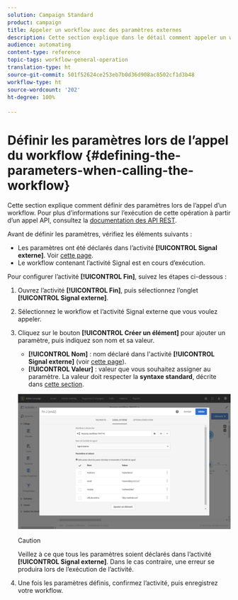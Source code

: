 ```yaml
---
solution: Campaign Standard
product: campaign
title: Appeler un workflow avec des paramètres externes
description: Cette section explique dans le détail comment appeler un workflow avec des paramètres externes.
audience: automating
content-type: reference
topic-tags: workflow-general-operation
translation-type: ht
source-git-commit: 501f52624ce253eb7b0d36d908ac8502cf1d3b48
workflow-type: ht
source-wordcount: '202'
ht-degree: 100%

---
```



# Définir les paramètres lors de l’appel du workflow      {#defining-the-parameters-when-calling-the-workflow}

Cette section explique comment définir des paramètres lors de l’appel d’un workflow. Pour plus d’informations sur l’exécution de cette opération à partir d’un appel API, consultez la [documentation des API REST](../../api/using/triggering-a-signal-activity.md).

Avant de définir les paramètres, vérifiez les éléments suivants :

* Les paramètres ont été déclarés dans l’activité **[!UICONTROL Signal externe]**. Voir [cette page](../../automating/using/declaring-parameters-external-signal.md).
* Le workflow contenant l’activité Signal est en cours d’exécution.

Pour configurer l’activité **[!UICONTROL Fin]**, suivez les étapes ci-dessous :

1. Ouvrez l’activité **[!UICONTROL Fin]**, puis sélectionnez l’onglet **[!UICONTROL Signal externe]**.
1. Sélectionnez le workflow et l’activité Signal externe que vous voulez appeler.
1. Cliquez sur le bouton **[!UICONTROL Créer un élément]** pour ajouter un paramètre, puis indiquez son nom et sa valeur.

   * **[!UICONTROL Nom]** : nom déclaré dans l&#39;activité **[!UICONTROL Signal externe]** (voir [cette page](../../automating/using/declaring-parameters-external-signal.md)).
   * **[!UICONTROL Valeur]** : valeur que vous souhaitez assigner au paramètre. La valeur doit respecter la **syntaxe standard**, décrite dans [cette section](../../automating/using/advanced-expression-editing.md#standard-syntax).

   ![](assets/extsignal_definingparameters_2.png)

   >[!CAUTION]
   >
   >Veillez à ce que tous les paramètres soient déclarés dans l’activité **[!UICONTROL Signal externe]**. Dans le cas contraire, une erreur se produira lors de l’exécution de l’activité.

1. Une fois les paramètres définis, confirmez l’activité, puis enregistrez votre workflow.
